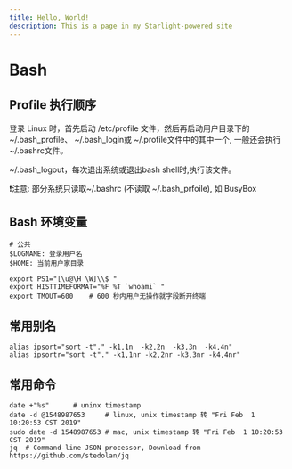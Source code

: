 ```yaml
---
title: Hello, World!
description: This is a page in my Starlight-powered site
---
```


# Bash

## Profile 执行顺序

登录 Linux 时，首先启动 /etc/profile 文件，然后再启动用户目录下的
~/.bash_profile、 ~/.bash_login或 ~/.profile文件中的其中一个, 一般还会执行
~/.bashrc文件。

~/.bash_logout，每次退出系统或退出bash shell时,执行该文件。

❗️注意: 部分系统只读取~/.bashrc (不读取 ~/.bash_prfoile), 如 BusyBox

## Bash 环境变量

```
# 公共
$LOGNAME: 登录用户名
$HOME: 当前用户家目录
```

```
export PS1="[\u@\H \W]\\$ "
export HISTTIMEFORMAT="%F %T `whoami` "
export TMOUT=600    # 600 秒内用户无操作就字段断开终端
```

## 常用别名

```
alias ipsort="sort -t"." -k1,1n  -k2,2n  -k3,3n  -k4,4n"
alias ipsortr="sort -t"." -k1,1nr -k2,2nr -k3,3nr -k4,4nr"
```

## 常用命令

```
date +"%s"      # uninx timestamp
date -d @1548987653     # linux, unix timestamp 转 "Fri Feb  1 10:20:53 CST 2019"
sudo date -d 1548987653 # mac, unix timestamp 转 "Fri Feb  1 10:20:53 CST 2019"
jq  # Command-line JSON processor, Download from https://github.com/stedolan/jq
```
